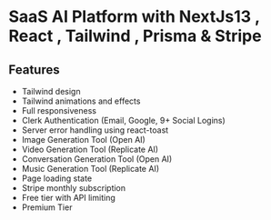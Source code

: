 # SaaS AI Platform with NextJs13 , React , Tailwind , Prisma & Stripe

## Features

  +  Tailwind design
  +  Tailwind animations and effects
  +  Full responsiveness
  +  Clerk Authentication (Email, Google, 9+ Social Logins)
  +  Server error handling using react-toast
  +  Image Generation Tool (Open AI)
  +  Video Generation Tool (Replicate AI)
  +  Conversation Generation Tool (Open AI)
  +  Music Generation Tool (Replicate AI)
  +  Page loading state
  +  Stripe monthly subscription
  +  Free tier with API limiting
  +  Premium Tier

